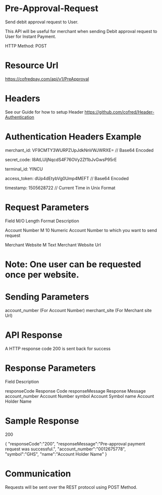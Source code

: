 # Pre-Approval-Request
Send debit approval request to User.

This API will be useful for merchant when sending Debit approval request to User for Instant Payment.

HTTP Method: POST

# Resource Url

https://cofredpay.com/api/v1/PreApproval

# Headers

See our Guide for how to setup Header https://github.com/cofred/Header-Authentication

# Authentication Headers Example

merchant_id: VF9CMTY3WURPZUpJdkNnVWJWRXE=   // Base64 Encoded

secret_code: I8AtLUljNqcdS4F76OVy2Zf1bJvGwsP95rE

terminal_id: YINCU

access_token: dUp4dEtybVg0Ump4MEFT  // Base64 Encoded

timestamp: 1505628722 // Current Time in Unix Format

# Request Parameters

Field	M/O	Length	Format	Description

Account Number M	10 Numeric 	Account Number to which you want to send request

Merchant Website	M			Text		Merchant Website Url

# Note: One user can be requested once per website.

# Sending Parameters

account_number (For Account Number)
merchant_site (For Merchant site Url)

# API Response

A HTTP response code 200 is sent back for success

# Response Parameters

Field	Description

responseCode	Response Code
responseMessage Response Message
account_number Account Number
symbol Account Symbol
name Account Holder Name

# Sample Response

200

{
  "responseCode":"200",
  "responseMessage":"Pre-approval payment request was successful.",
  "account_number":"0012675778",
  "symbol":"GHS",
  "name":"Account Holder Name"
}

# Communication

Requests will be sent over the REST protocol using POST Method.
